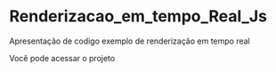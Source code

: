 # Renderizacao_em_tempo_Real_Js
Apresentação de codigo exemplo de renderização em tempo real

Você pode acessar o projeto 
